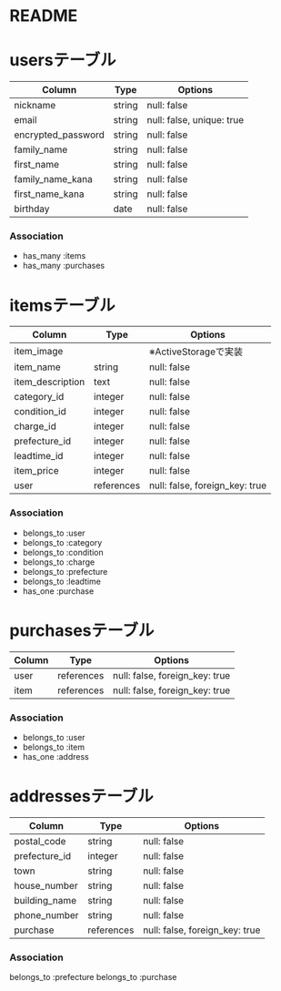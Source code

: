 # README

# usersテーブル
| Column             | Type       | Options                        |
| ------------------ | ---------- | ------------------------------ |
| nickname           | string     | null: false                    |
| email              | string     | null: false, unique: true      |
| encrypted_password | string     | null: false                    |
| family_name        | string     | null: false                    |
| first_name         | string     | null: false                    |
| family_name_kana   | string     | null: false                    |
| first_name_kana    | string     | null: false                    |
| birthday           | date       | null: false                    |

### Association
- has_many :items
- has_many :purchases


# itemsテーブル
| Column             | Type       | Options                        |
| ------------------ | ---------- | ------------------------------ |
| item_image         |                                             | ※ActiveStorageで実装  
| item_name          | string     | null: false                    |
| item_description   | text       | null: false                    |
| category_id        | integer    | null: false                    | ※ActiveHashで実装
| condition_id       | integer    | null: false                    | ※ActiveHashで実装
| charge_id          | integer    | null: false                    | ※ActiveHashで実装
| prefecture_id      | integer    | null: false                    | ※ActiveHashで実装
| leadtime_id        | integer    | null: false                    | ※ActiveHashで実装
| item_price         | integer    | null: false                    |
| user               | references | null: false, foreign_key: true |

### Association
- belongs_to :user
- belongs_to :category
- belongs_to :condition
- belongs_to :charge
- belongs_to :prefecture
- belongs_to :leadtime
- has_one :purchase



# purchasesテーブル
| Column             | Type       | Options                        |
| ------------------ | ---------- | ------------------------------ |
| user               | references | null: false, foreign_key: true |
| item               | references | null: false, foreign_key: true |

### Association
- belongs_to :user
- belongs_to :item
- has_one :address


# addressesテーブル
| Column             | Type       | Options                        |
| ------------------ | ---------- | ------------------------------ |
| postal_code        | string     | null: false                    |
| prefecture_id      | integer    | null: false                    | ※ActiveHashで実装
| town               | string     | null: false                    |
| house_number       | string     | null: false                    |
| building_name      | string     | null: false                    |
| phone_number       | string     | null: false                    |
| purchase           | references | null: false, foreign_key: true |

### Association
belongs_to :prefecture
belongs_to :purchase